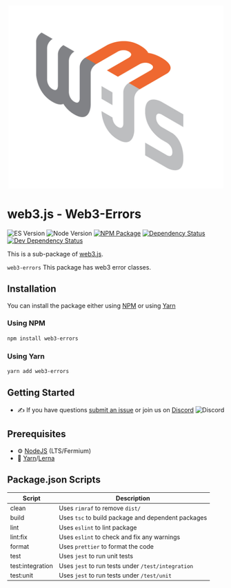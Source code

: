 <p align="center">
  <img src="assets/logo/web3js.jpg" width="500" alt="web3.js" />
</p>

# web3.js - Web3-Errors

![ES Version](https://img.shields.io/badge/ES-2020-yellow)
![Node Version](https://img.shields.io/badge/node-14.x-green)
[![NPM Package][npm-image]][npm-url]
[![Dependency Status][deps-image]][deps-url]
[![Dev Dependency Status][deps-dev-image]][deps-dev-url]

This is a sub-package of [web3.js][repo].

`web3-errors` This package has web3 error classes.

## Installation

You can install the package either using [NPM](https://www.npmjs.com/package/web3-errors) or using [Yarn](https://yarnpkg.com/package/web3-errors)

### Using NPM

```bash
npm install web3-errors
```

### Using Yarn

```bash
yarn add web3-errors
```

## Getting Started

-   :writing_hand: If you have questions [submit an issue](https://github.com/ChainSafe/web3.js/issues/new) or join us on [Discord](https://discord.gg/yjyvFRP)
    ![Discord](https://img.shields.io/discord/593655374469660673.svg?label=Discord&logo=discord)

## Prerequisites

-   :gear: [NodeJS](https://nodejs.org/) (LTS/Fermium)
-   :toolbox: [Yarn](https://yarnpkg.com/)/[Lerna](https://lerna.js.org/)

## Package.json Scripts

| Script           | Description                                        |
| ---------------- | -------------------------------------------------- |
| clean            | Uses `rimraf` to remove `dist/`                    |
| build            | Uses `tsc` to build package and dependent packages |
| lint             | Uses `eslint` to lint package                      |
| lint:fix         | Uses `eslint` to check and fix any warnings        |
| format           | Uses `prettier` to format the code                 |
| test             | Uses `jest` to run unit tests                      |
| test:integration | Uses `jest` to run tests under `/test/integration` |
| test:unit        | Uses `jest` to run tests under `/test/unit`        |

[docs]: https://docs.web3js.org/
[repo]: https://github.com/web3/web3.js/tree/4.x/packages/web3-errors
[npm-image]: https://img.shields.io/npm/v/web3-errors.svg
[npm-url]: https://npmjs.org/packages/web3-errors
[deps-image]: https://david-dm.org/ethereum/web3.js/4.x/status.svg?path=tools/web3-errors
[deps-url]: https://david-dm.org/ethereum/web3.js/4.x?path=tools/web3-errors
[deps-dev-image]: https://david-dm.org/ethereum/web3.js/4.x/dev-status.svg?path=tools/web3-errors
[deps-dev-url]: https://david-dm.org/ethereum/web3.js/4.x?type=dev&path=tools/web3-errors

